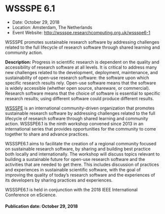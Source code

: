 # WSSSPE 6.1

- Date: October 29, 2018
- Location: Amsterdam, The Netherlands
- Event Website: http://wssspe.researchcomputing.org.uk/wssspe6-1

WSSSPE promotes sustainable research software by addressing challenges related to the full lifecycle of research software through shared learning and community action.

**Description:**  Progress in scientific research is dependent on the quality and accessibility of research software at all levels. It is critical to address many new challenges related to the development, deployment, maintenance, and sustainability of open-use research software: the software upon which specific research results rely.  Open-use software means that the software is widely accessible (whether open source, shareware, or commercial). Research software means that the choice of software is essential to specific research results; using different software could produce different results.

[WSSSPE](http://wssspe.researchcomputing.org.uk) is an international community-driven organization that promotes sustainable research software by addressing challenges related to the full lifecycle of research software through shared learning and community action. WSSSPE6.1 is the ninth workshop convened since 2013 in an international series that provides opportunities for the community to come together to share and advance practices.

WSSSPE6.1 aims to facilitate the creation of a regional community focused on sustainable research software, by sharing and building best practice both locally and internationally. The workshop will discuss topics relevant to building a sustainable future for open-use research software and the activities that are needed to get there.  This includes discussion of practices and experiences in sustainable scientific software, with the goal of improving the quality of today’s research software and the experiences of its developers by sharing practices and experiences.  

WSSSPE6.1 is held in conjunction with the 2018 IEEE International Conference on eScience.

#### Publication date: October 29, 2018

<!---
Publish: yes
Categories: development, collaboration
Topics: software engineering, projects and organizations
Tags: conference
Level: 2
Prerequisites: default
Aggregate: none
--->
